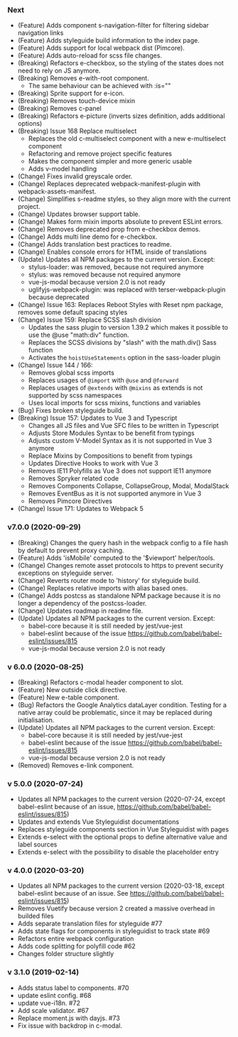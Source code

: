 ### Next

- (Feature) Adds component s-navigation-filter for filtering sidebar navigation links
- (Feature) Adds styleguide build information to the index page.
- (Feature) Adds support for local webpack dist (Pimcore).
- (Feature) Adds auto-reload for scss file changes.
- (Breaking) Refactors e-checkbox, so the styling of the states does not need to rely on JS anymore.
- (Breaking) Removes e-with-root component.
  - The same behaviour can be achieved with :is=""
- (Breaking) Sprite support for e-icon.
- (Breaking) Removes touch-device mixin
- (Breaking) Removes c-panel
- (Breaking) Refactors e-picture (inverts sizes definition, adds additional options)
- (Breaking) Issue 168 Replace multiselect
  - Replaces the old c-multiselect component with a new e-multiselect component
  - Refactoring and remove project specific features
  - Makes the component simpler and more generic usable
  - Adds v-model handling
- (Change) Fixes invalid greyscale order.
- (Change) Replaces deprecated webpack-manifest-plugin with webpack-assets-manifest.
- (Change) Simplifies s-readme styles, so they align more with the current project.
- (Change) Updates browser support table.
- (Change) Makes form mixin imports absolute to prevent ESLint errors.
- (Change) Removes deprecated prop from e-checkbox demos.
- (Change) Adds multi line demo for e-checkbox.
- (Change) Adds translation best practices to readme.
- (Change) Enables console errors for HTML inside of translations
- (Update) Updates all NPM packages to the current version. Except:
  - stylus-loader: was removed, because not required anymore
  - stylus: was removed because not required anymore
  - vue-js-modal because version 2.0 is not ready
  - uglifyjs-webpack-plugin: was replaced with terser-webpack-plugin because deprecated
- (Change) Issue 163: Replaces Reboot Styles with Reset npm package, removes some default spacing styles
- (Change) Issue 159: Replace SCSS slash division
  - Updates the sass plugin to version 1.39.2 which makes it possible to use the @use "math:div" function.
  - Replaces the SCSS divisions by "slash" with the math.div() Sass function
  - Activates the `hoistUseStatements` option in the sass-loader plugin
- (Change) Issue 144 / 166:
  - Removes global scss imports
  - Replaces usages of `@import` with `@use` and `@forward`
  - Replaces usages of `@extends` with `@mixins` as extends is not supported by scss namespaces
  - Uses local imports for scss mixins, functions and variables
- (Bug) Fixes broken styleguide build.
- (Breaking) Issue 157: Updates to Vue 3 and Typescript
  - Changes all JS files and Vue SFC files to be written in Typescript
  - Adjusts Store Modules Syntax to be benefit from typings
  - Adjusts custom V-Model Syntax as it is not supported in Vue 3 anymore
  - Replace Mixins by Compositions to benefit from typings
  - Updates Directive Hooks to work with Vue 3
  - Removes IE11 Polyfills as Vue 3 does not support IE11 anymore
  - Removes Spryker related code
  - Removes Components Collapse, CollapseGroup, Modal, ModalStack
  - Removes EventBus as it is not supported anymore in Vue 3
  - Removes Pimcore Directives
- (Change) Issue 171: Updates to Webpack 5

### v7.0.0 (2020-09-29)

- (Breaking) Changes the query hash in the webpack config to a file hash by default to prevent proxy caching.
- (Feature) Adds 'isMobile' computed to the '$viewport' helper/tools.
- (Change) Changes remote asset protocols to https to prevent security exceptions on styleguide server.
- (Change) Reverts router mode to 'history' for styleguide build.
- (Change) Replaces relative imports with alias based ones.
- (Change) Adds postcss as standalone NPM package because it is no longer a dependency of the postcss-loader.
- (Change) Updates roadmap in readme file.
- (Update) Updates all NPM packages to the current version. Except:
  - babel-core because it is still needed by jest/vue-jest
  - babel-eslint because of the issue https://github.com/babel/babel-eslint/issues/815
  - vue-js-modal because version 2.0 is not ready

### v 6.0.0 (2020-08-25)

- (Breaking) Refactors c-modal header component to slot.
- (Feature) New outside click directive.
- (Feature) New e-table component.
- (Bug) Refactors the Google Analytics dataLayer condition. Testing for a native array could be problematic, since it may be replaced during initialisation.
- (Update) Updates all NPM packages to the current version. Except:
  - babel-core because it is still needed by jest/vue-jest
  - babel-eslint because of the issue https://github.com/babel/babel-eslint/issues/815
  - vue-js-modal because version 2.0 is not ready
- (Removed) Removes e-link component.

### v 5.0.0 (2020-07-24)

- Updates all NPM packages to the current version (2020-07-24, except babel-eslint because of an issue, https://github.com/babel/babel-eslint/issues/815)
- Updates and extends Vue Styleguidist documentations
- Replaces styleguide components section in Vue Styleguidist with pages
- Extends e-select with the optional props to define alternative value and label sources
- Extends e-select with the possibility to disable the placeholder entry

### v 4.0.0 (2020-03-20)

- Updates all NPM packages to the current version (2020-03-18, except babel-eslint because of an issue. See https://github.com/babel/babel-eslint/issues/815)
- Removes Vuetify because version 2 created a massive overhead in builded files
- Adds separate translation files for styleguide #77
- Adds state flags for components in styleguidist to track state #69
- Refactors entire webpack configuration
- Adds code splitting for polyfill code #62
- Changes folder structure slightly

### v 3.1.0 (2019-02-14)

- Adds status label to components. #70
- update eslint config. #68
- update vue-i18n. #72
- Add scale validator. #67
- Replace moment.js with dayjs. #73
- Fix issue with backdrop in c-modal.
